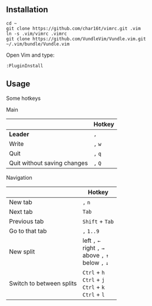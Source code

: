 ## Installation

    cd ~
    git clone https://github.com/char16t/vimrc.git .vim
    ln -s .vim/vimrc .vimrc
    git clone https://github.com/VundleVim/Vundle.vim.git ~/.vim/bundle/Vundle.vim

Open Vim and type:

    :PluginInstall

## Usage

Some hotkeys

Main

|| Hotkey |
|---|---|
| **Leader** | `,` |
| Write | `,` `w` |
| Quit | `,` `q` |
| Quit without saving changes | `,` `Q` |


Navigation

|| Hotkey |
|---|---|
| New tab | `,` `n` |
| Next tab | `Tab` |
| Previous tab | `Shift` + `Tab` |
| Go to that tab | `,` `1..9` |
| New split | left `,` `←` <br> right `,` `→` <br>  above `,` `↑` <br> below `,` `↓` |
| Switch to between splits | `Ctrl` + `h`<br> `Ctrl` + `j` <br> `Ctrl` + `k` <br> `Ctrl` + `l` |
